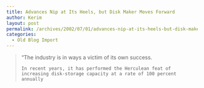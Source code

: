 ```yaml
---
title: Advances Nip at Its Heels, but Disk Maker Moves Forward
author: Kerim
layout: post
permalink: /archives/2002/07/01/advances-nip-at-its-heels-but-disk-maker-moves-forward/
categories:
  - Old Blog Import
---
```


>   &#8220;The industry is in ways a victim of its own success. 
>   
>   
>     In recent years, it has performed the Herculean feat of increasing disk-storage capacity at a rate of 100 percent annually
>   
>   

>   
>  